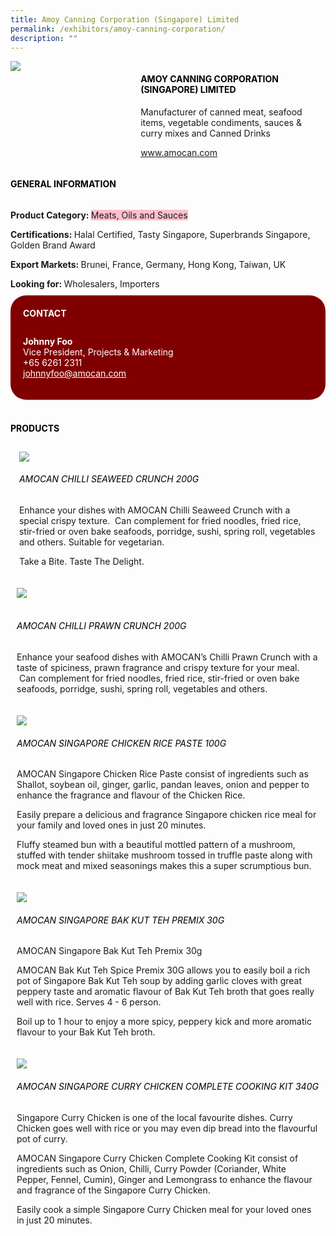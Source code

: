 ```yaml
---
title: Amoy Canning Corporation (Singapore) Limited
permalink: /exhibitors/amoy-canning-corporation/
description: ""
---
```

<head>
	<div class="flex-paragraph">
		<!--hi there! this is a comment and will provide you with instructional guides-->
		<!--insert booth number here!-->
		<p style="text-transform: uppercase"></p></div>
			<div class="flex-container" style="display: flex; flex-wrap: wrap;">
				<!--insert DOWNLOAD link of company logo between the " marks!-->
			<div class="card sgds" style="flex: 1 1 40%; display: block;"><img src="https://drive.google.com/uc?id=1NdieKGj_MlrF98l0LbRyLGf_TesQu-ZC&export=download"></div>
	<div class="card-sgds" style="flex: 1 1 58%; display: block; margin-left: 3px">
		<h4 style="text-transform: uppercase; color: black;"><!--insert the exhibitor's name between the <b> tags here--><b>AMOY CANNING CORPORATION (SINGAPORE) LIMITED</b></h4><!--insert the exhibitor's description between the <p> tags here-->
		<p>Manufacturer of canned meat, seafood items, vegetable condiments, sauces & curry mixes and Canned Drinks</p>
		<!--insert the exhibitor's website link, making sure there is "https:// www." present please. make sure the entire https link goes in between the " marks-->
		<p><a href="https://www.amocan.com" target="_blank"><!--insert the www website link here (no need for https)-->www.amocan.com</a></p>
	</div>
</div>
</head>

<body>
	<h4 style="text-transform: uppercase; color: black;"><b>General Information</b></h4>
		<div class="flex-container" style="display: flex; flex-wrap: wrap;">
			<div class="card sgds" style="flex: 1 1 65%; display: block; align-self: stretch">
			<div class="flex-paragraph">
			<p><b>Product Category: </b><span style=" background-color: pink; border-radius: 10 px;">Meats, Oils and Sauces</span></p> 
				<p><b>Certifications: </b><!--insert all the exhibitor's certifications between the </b> and </p> here-->Halal Certified, Tasty Singapore, Superbrands Singapore, Golden Brand Award</p>
			<p><b>Export Markets: </b><!--insert all the exhibitor's export markets between the </b> and </p> here-->Brunei, France, Germany, Hong Kong, Taiwan, UK</p>
			<p style="margin-bottom: 10px;"><b>Looking for: </b><!--insert all the exhibitor's potential business partners between the </b> and </p> here-->Wholesalers, Importers</p>
			</div>
		</div>
		<div class="card sgds" style="flex: 1 1 35%; padding: 10px; display: block; background-color: maroon; border-radius: 25px; align-self: center;">
		<h4 style="color: white; margin-top: 10px; margin-left: 10px;">CONTACT</h4>
		<div class="flex-paragraph">
			<!--replace with exhibitor's: -->
			<p style="padding: 10px; color: white;"><b><!-- POC name-->Johnny Foo</b><br><!-- designation-->Vice President, Projects & Marketing<br><!--contact number-->+65 6261 2311<br><!-- for linking purposes, insert their email after "mailto:"...--><a href="mailto:johnnyfoo@amocan.com" style="color: white;"><!--...and also include the display email before </a> here-->johnnyfoo@amocan.com</a></p>
		</div>
			</div>
		</div>
	<br>
		<h4 style="text-transform: uppercase; color: black;"><b>products</b></h4>
<div style="display: flex; flex-wrap: wrap;">
  <div class="card sgds" style="flex: 1 1 47%; margin: 10px; display: block;"><!--insert the exhibitor's DOWNLOAD image for product between the " marks here-->
	<div class="flex-image" style="display: block;"><img src="https://drive.google.com/uc?id=1_QS3xArjMt-LB-qYqe9aX-WCYPRXUo6e&export=download"></div>
	<div class="flex-paragraph">
		<h6 style="text-transform: uppercase; color: black;"><!--insert product name before </h6> and product description after <p>-->AMOCAN Chilli Seaweed Crunch 200G</h6>
		<p>Enhance your dishes with AMOCAN Chilli Seaweed Crunch with a special crispy texture.  Can complement for fried noodles, fried rice, stir-fried or oven bake seafoods, porridge, sushi, spring roll, vegetables and others. Suitable for vegetarian.



Take a Bite. Taste The Delight.</p></div>
	</div>
		<div class="card sgds" style="flex: 1 1 47%; margin: 10px; display: block;">
		<div class="flex-image" style="display: block;"><img src="https://drive.google.com/uc?id=1fVkowr9d-Zm9dq8FGZKQ1QHFRCf3VWOA&export=download"></div>
	<div class="flex-paragraph">
		<h6 style="text-transform: uppercase; color: black;">  
AMOCAN Chilli Prawn Crunch 200G</h6>
		<p>Enhance your seafood dishes with AMOCAN’s Chilli Prawn Crunch with a taste of spiciness, prawn fragrance and crispy texture for your meal.  Can complement for fried noodles, fried rice, stir-fried or oven bake seafoods, porridge, sushi, spring roll, vegetables and others.


</p></div>
	</div>
		<div class="card sgds" style="flex: 1 1 47%; margin: 10px; display: block;">
		<div class="flex-image" style="display: block;"><img src="https://drive.google.com/uc?id=1aMZxSOdGdv_1gNDxSY8tMmZcPMAh8FDi&export=download"></div>
	<div class="flex-paragraph">
		<h6 style="text-transform: uppercase; color: black;">AMOCAN Singapore Chicken Rice Paste 100g</h6>
		<p>AMOCAN Singapore Chicken Rice Paste consist of ingredients such as Shallot, soybean oil, ginger, garlic, pandan leaves, onion and pepper to enhance the fragrance and flavour of the Chicken Rice.

  

Easily prepare a delicious and fragrance Singapore chicken rice meal for your family and loved ones in just 20 minutes.

Fluffy steamed bun with a beautiful mottled pattern of a mushroom, stuffed with tender shiitake mushroom tossed in truffle paste along with mock meat and mixed seasonings makes this a super scrumptious bun.

</p></div>
		</div>
		<div class="card sgds" style="flex: 1 1 47%; margin: 10px; display: block;">
		<div class="flex-image" style="display: block;"><img src="https://drive.google.com/uc?id=1oWLQHg-whopptUmKkIyhFDzTE5kwqyrk&export=download"></div>
	<div class="flex-paragraph">
		<h6 style="text-transform: uppercase; color: black;">AMOCAN Singapore Bak Kut Teh Premix 30g</h6>
		<p>AMOCAN Singapore Bak Kut Teh Premix 30g

AMOCAN Bak Kut Teh Spice Premix 30G allows you to easily boil a rich pot of Singapore Bak Kut Teh soup by adding garlic cloves with great peppery taste and aromatic flavour of Bak Kut Teh broth that goes really well with rice. Serves 4 - 6 person.

Boil up to 1 hour to enjoy a more spicy, peppery kick and more aromatic flavour to your Bak Kut Teh broth. </p></div>
	</div>
		<div class="card sgds" style="flex: 1 1 47%; margin: 10px; display: block;">
		<div class="flex-image" style="display: block;"><img src="https://drive.google.com/uc?id=1OkZxIK6305TGIDYyqPmbU1ewQ2fQK-61&export=download"></div>
	<div class="flex-paragraph">
		<h6 style="text-transform: uppercase; color: black;">AMOCAN Singapore Curry Chicken Complete Cooking Kit 340g</h6>
		<p>Singapore Curry Chicken is one of the local favourite dishes. Curry Chicken goes well with rice or you may even dip bread into the flavourful pot of curry.

  

AMOCAN Singapore Curry Chicken Complete Cooking Kit consist of ingredients such as Onion, Chilli, Curry Powder (Coriander, White Pepper, Fennel, Cumin), Ginger and Lemongrass to enhance the flavour and fragrance of the Singapore Curry Chicken.

  

Easily cook a simple Singapore Curry Chicken meal for your loved ones in just 20 minutes.</p></div>
	</div>
	<!--don't delete these 2 tags. double check how the layout looks on the right too and lemme know if there are any problems! thank u so much for ur hardwork!-->
	</div>
</body>